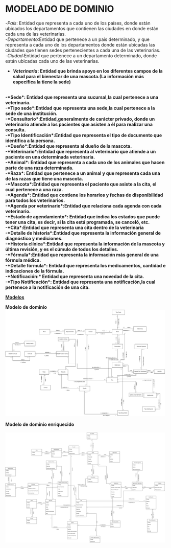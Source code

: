 # MODELADO DE DOMINIO

-*País*: Entidad que representa a cada uno de los países, donde están ubicados los departamentos que contienen las ciudades en donde están cada una de las veterinarias.
<br>
-*Departamento*:Entidad que pertenece a un país determinado, y que representa a cada uno de los departamentos donde están ubicadas las ciudades que tienen sedes pertenecientes a cada una de las veterinarias.
<br>
-*Ciudad*:Entidad que pertenece a un departamento determinado, donde están ubicadas cada uno de las veterinarias.
<br>
- <b>*Veterinaria*: Entidad que brinda apoyo en los diferentes campos de la salud para el bienestar de una mascota.(La información más específica la tiene la sede)
<br>
-*Sede*: Entidad que representa una sucursal,la cual pertenece a una veterinaria.
<br>
-*Tipo sede*:Entidad que representa una sede,la cual pertenece a la sede de una institución.
<br>
-*Consultorio*:Entidad,generalmente de carácter privado, donde un veterinario atiende a los pacientes que asisten a él para realizar una consulta.
<br>
-*Tipo Identificación*:Entidad que representa el tipo de documento que identifica a la persona.
<br>
-*Dueño*:Entidad que representa al dueño de la mascota.
<br>
-*Veterinario*:Entidad que representa al veterinario que atiende a un paciente en una determinada veterinaria.
<br>
-*Animal*: Entidad que representa a cada uno de los animales que hacen parte de una raza determinada.
<br>
-*Raza*: Entidad que pertenece a un animal y que representa cada una de las razas que tiene una mascota.
<br>
-*Mascota*:Entidad que representa el paciente que asiste a la cita, el cual pertenece a una raza.
<br>
-*Agenda*: Entidad que contiene los horarios y fechas de disponibilidad para todos los veterinarios.
<br>
-*Agenda por veterinario*:Entidad que relaciona cada agenda con cada veterinario.
<br>
-*Estado de agendamiento*: Entidad que indica los estados que puede tener una cita, es decir, si la cita está programada, se canceló, etc.
<br>
-*Cita*:Entidad que representa una cita dentro de la veterinaria
<br>
-*Detalle de historia*:Entidad que representa la información general de diagnóstico y mediciones.
<br>
-*Historia clínica*:Entidad que representa la información de la mascota y última revisión, y es el cúmulo de todos los detalles.
<br>
-*Fórmula*:Entidad que representa la información más general de una fórmula médica.
<br>
-*Detalle fórmula*: Entidad que representa los medicamentos, cantidad e indicaciones de la fórmula.
<br>
-*Notificación:* Entidad que representa una novedad de la cita.
<br>
-*Tipo Notificación*: Entidad que representa una notificación,la cual pertenece a la notificación de una cita.


[Modelos](https://app.diagrams.net/#G1biPMACpC6PVnlxnaMcAy8FE57Oh2dilD)

**Modelo de dominio** 
	<br>
	<img src="Images\Modelo-Dominio/ModeloDominio.png" alt="Modelo Dominio" width="500">

**Modelo de dominio enriquecido** 	
	<br>
	<img src="Images\Modelo-Dominio/ModeloDominioEnriquecido.png" alt="Modelo Dominio Enriquecido" width="500">
